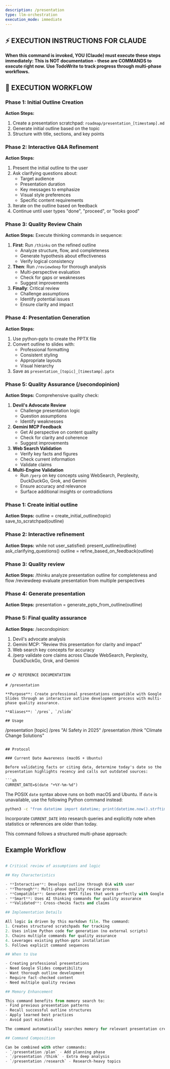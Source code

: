 ```yaml
---
description: /presentation
type: llm-orchestration
execution_mode: immediate
---
```

## ⚡ EXECUTION INSTRUCTIONS FOR CLAUDE
**When this command is invoked, YOU (Claude) must execute these steps immediately:**
**This is NOT documentation - these are COMMANDS to execute right now.**
**Use TodoWrite to track progress through multi-phase workflows.**

## 🚨 EXECUTION WORKFLOW

### Phase 1: Initial Outline Creation

**Action Steps:**
1. Create a presentation scratchpad: `roadmap/presentation_[timestamp].md`
2. Generate initial outline based on the topic
3. Structure with title, sections, and key points

### Phase 2: Interactive Q&A Refinement

**Action Steps:**
1. Present the initial outline to the user
2. Ask clarifying questions about:
   - Target audience
   - Presentation duration
   - Key messages to emphasize
   - Visual style preferences
   - Specific content requirements
3. Iterate on the outline based on feedback
4. Continue until user types "done", "proceed", or "looks good"

### Phase 3: Quality Review Chain

**Action Steps:**
Execute thinking commands in sequence:
1. **First**: Run `/thinku` on the refined outline
   - Analyze structure, flow, and completeness
   - Generate hypothesis about effectiveness
   - Verify logical consistency
2. **Then**: Run `/reviewdeep` for thorough analysis
   - Multi-perspective evaluation
   - Check for gaps or weaknesses
   - Suggest improvements
3. **Finally**: Critical review
   - Challenge assumptions
   - Identify potential issues
   - Ensure clarity and impact

### Phase 4: Presentation Generation

**Action Steps:**
1. Use python-pptx to create the PPTX file
2. Convert outline to slides with:
   - Professional formatting
   - Consistent styling
   - Appropriate layouts
   - Visual hierarchy
3. Save as `presentation_[topic]_[timestamp].pptx`

### Phase 5: Quality Assurance (/secondopinion)

**Action Steps:**
Comprehensive quality check:
1. **Devil's Advocate Review**
   - Challenge presentation logic
   - Question assumptions
   - Identify weaknesses
2. **Gemini MCP Feedback**
   - Get AI perspective on content quality
   - Check for clarity and coherence
   - Suggest improvements
3. **Web Search Validation**
   - Verify key facts and figures
   - Check current information
   - Validate claims
4. **Multi-Engine Validation**
   - Run `/perp` on key concepts using WebSearch, Perplexity, DuckDuckGo, Grok, and Gemini
   - Ensure accuracy and relevance
   - Surface additional insights or contradictions

### Phase 1: Create initial outline

**Action Steps:**
outline = create_initial_outline(topic)
save_to_scratchpad(outline)

### Phase 2: Interactive refinement

**Action Steps:**
while not user_satisfied:
    present_outline(outline)
    ask_clarifying_questions()
    outline = refine_based_on_feedback(outline)

### Phase 3: Quality review

**Action Steps:**
/thinku analyze presentation outline for completeness and flow
/reviewdeep evaluate presentation from multiple perspectives

### Phase 4: Generate presentation

**Action Steps:**
presentation = generate_pptx_from_outline(outline)

### Phase 5: Final quality assurance

**Action Steps:**
/secondopinion:
  1. Devil's advocate analysis
  2. Gemini MCP: "Review this presentation for clarity and impact"
  3. Web search key concepts for accuracy
  4. /perp validate core claims across Claude WebSearch, Perplexity, DuckDuckGo, Grok, and Gemini
```

## 📋 REFERENCE DOCUMENTATION

# /presentation

**Purpose**: Create professional presentations compatible with Google Slides through an interactive outline development process with multi-phase quality assurance.

**Aliases**: `/pres`, `/slide`

## Usage

```
/presentation [topic]
/pres "AI Safety in 2025"
/presentation /think "Climate Change Solutions"
```

## Protocol

### Current Date Awareness (macOS + Ubuntu)

Before validating facts or citing data, determine today's date so the presentation highlights recency and calls out outdated sources:

```sh
CURRENT_DATE=$(date "+%Y-%m-%d")
```

The POSIX `date` syntax above runs on both macOS and Ubuntu. If `date` is unavailable, use the following Python command instead:

```bash
python3 -c "from datetime import datetime; print(datetime.now().strftime('%Y-%m-%d'))"
```

Incorporate `CURRENT_DATE` into research queries and explicitly note when statistics or references are older than today.

This command follows a structured multi-phase approach:

## Example Workflow

```python

# Critical review of assumptions and logic

## Key Characteristics

- **Interactive**: Develops outline through Q&A with user
- **Thorough**: Multi-phase quality review process
- **Compatible**: Generates PPTX files that work perfectly with Google Slides
- **Smart**: Uses AI thinking commands for quality assurance
- **Validated**: Cross-checks facts and claims

## Implementation Details

All logic is driven by this markdown file. The command:
1. Creates structured scratchpads for tracking
2. Uses inline Python code for generation (no external scripts)
3. Chains multiple commands for quality assurance
4. Leverages existing python-pptx installation
5. Follows explicit command sequences

## When to Use

- Creating professional presentations
- Need Google Slides compatibility
- Want thorough outline development
- Require fact-checked content
- Need multiple quality reviews

## Memory Enhancement

This command benefits from memory search to:
- Find previous presentation patterns
- Recall successful outline structures
- Apply learned best practices
- Avoid past mistakes

The command automatically searches memory for relevant presentation creation experiences.

## Command Composition

Can be combined with other commands:
- `/presentation /plan` - Add planning phase
- `/presentation /think` - Extra deep analysis
- `/presentation /research` - Research-heavy topics
